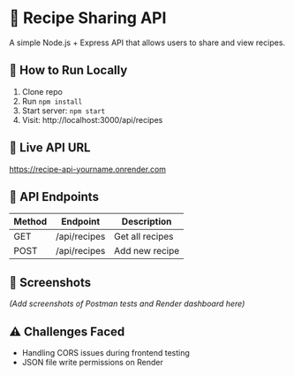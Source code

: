 # 🍳 Recipe Sharing API

A simple Node.js + Express API that allows users to share and view recipes.

## 🚀 How to Run Locally
1. Clone repo
2. Run `npm install`
3. Start server: `npm start`
4. Visit: http://localhost:3000/api/recipes

## 📡 Live API URL
https://recipe-api-yourname.onrender.com

## 🧠 API Endpoints

| Method | Endpoint | Description |
|--------|-----------|--------------|
| GET | /api/recipes | Get all recipes |
| POST | /api/recipes | Add new recipe |

## 📸 Screenshots
*(Add screenshots of Postman tests and Render dashboard here)*

## ⚠️ Challenges Faced
- Handling CORS issues during frontend testing
- JSON file write permissions on Render
